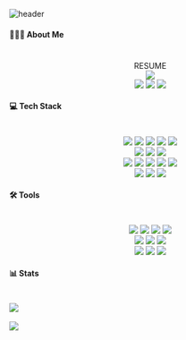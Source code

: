 ![header](https://capsule-render.vercel.app/api?type=venom&color=auto&height=300&section=header&text=Rolf.J&animation=fadeIn&fontColor=ffffff&fontSize=120)

#### 🧑🏻‍💻 About Me
#
<div align="center">
 RESUME
 <br>
 <img src="https://img.shields.io/badge/Kyeongho Jang-ffffff?style=flat-square&logo=Notion&logoColor=black&link=https://potent-barnacle-025.notion.site/Kyeongho-Jang-366927020a4b4329bf9a37834a7d7b36?pvs=4"/>
 <br>
 <img src="https://img.shields.io/badge/Velog-20C997?style=flat-square&logo=Velog&logoColor=black&link=[https://potent-barnacle-025.notion.site/Kyeongho-Jang-366927020a4b4329bf9a37834a7d7b36?pvs=4](https://velog.io/@d_highsoul/posts)"/>
 <img src="https://img.shields.io/badge/Instagram-E4405F?style=flat-square&logo=Instagram&logoColor=black&link=https://www.instagram.com/h_s.1227?igsh=emI0azljanh3ZzJo&utm_source=qr"/>
 <img src="https://img.shields.io/badge/Gmail-EA4335?style=flat-square&logo=Velog&logoColor=black&link=highsoul1227@gmail.com"/>
</div>

#### 💻 Tech Stack
#
<div align="center">
 <img src="https://img.shields.io/badge/iOS-000000?style=flat-square&logo=iOS&logoColor=white"/>
 <img src="https://img.shields.io/badge/Swift-FB5138?style=flat-square&logo=Swift&logoColor=white"/>
 <img src="https://img.shields.io/badge/SwiftUI-0075fe?style=flat-square&logo=Swift&logoColor=white"/>
 <img src="https://img.shields.io/badge/Xcode-147EFB?style=flat-square&logo=Xcode&logoColor=white"/>
 <img src="https://img.shields.io/badge/App Store Connect-ffffff?style=flat-square&logo=App Store&logoColor=2090f6"/>
 <br>
 <img src="https://img.shields.io/badge/Realm-39477F?style=flat-square&logo=Realm&logoColor=white"/>
 <img src="https://img.shields.io/badge/MongoDB-47A248?style=flat-square&logo=MongoDB&logoColor=white"/>
 <img src="https://img.shields.io/badge/Firebase-DD2C00?style=flat-square&logo=Firebase&logoColor=white"/>
 <br>
 <img src="https://img.shields.io/badge/C-A8B9CC?style=flat-square&logo=C&logoColor=white"/>
 <img src="https://img.shields.io/badge/C++-00599C?style=flat-square&logo=C++&logoColor=white"/>
 <img src="https://img.shields.io/badge/Python-3776AB?style=flat-square&logo=Python&logoColor=white"/>
 <img src="https://img.shields.io/badge/VSCode-ffffff?style=flat-square&logoColor=22a3f1"/>
 <img src="https://img.shields.io/badge/IntelliJ IDEA-000000?style=flat-square&logo=IntelliJ IDEA&logoColor=white"/>
 <br>
 <img src="https://img.shields.io/badge/Creality-000000?style=flat-square&logo=Creality&logoColor=white"/>
 <img src="https://img.shields.io/badge/Linux-FCC624?style=flat-square&logo=Linux&logoColor=white"/>
 <img src="https://img.shields.io/badge/Ubuntu-E95420?style=flat-square&logo=Ubuntu&logoColor=white"/>
</div>

#### 🛠️ Tools
#
<div align="center">
 <img src="https://img.shields.io/badge/GitHub-181717?style=flat-square&logo=Github&logoColor=white"/>
 <img src="https://img.shields.io/badge/Notion-000000?style=flat-square&logo=Notion&logoColor=white"/>
 <img src="https://img.shields.io/badge/Postman-FF6C37?style=flat-square&logo=Postman&logoColor=white"/>
 <img src="https://img.shields.io/badge/Sourcetree-0052CC?style=flat-square&logo=Sourcetree&logoColor=white"/>
 <br>
 <img src="https://img.shields.io/badge/Slack-4A154B?style=flat-square&logo=Slack&logoColor=white"/>
 <img src="https://img.shields.io/badge/Trello-0052CC?style=flat-square&logo=Trello&logoColor=white"/>
 <img src="https://img.shields.io/badge/Miro-050038?style=flat-square&logo=Miro&logoColor=white"/>
 <br>
 <img src="https://img.shields.io/badge/Discord-5862F2?style=flat-square&logo=Discord&logoColor=white"/>
 <img src="https://img.shields.io/badge/Zoom-085CFF?style=flat-square&logo=Zoom&logoColor=white"/>
 <img src="https://img.shields.io/badge/Google Meet-00897B?style=flat-square&logo=Google Meet&logoColor=white"/>
</div>

#### 📊 Stats
#
<div align="center"; style="display: flex; flex-direction: column;">
 <img class="img" src="https://github-readme-stats.vercel.app/api/top-langs/?username=DHIGHSOUL&theme=swift&layout=compact"/><br>
 <img class="img" src="https://github-readme-stats.vercel.app/api?username=DHIGHSOUL&show_icons=true&theme=swift"/>
</div>
